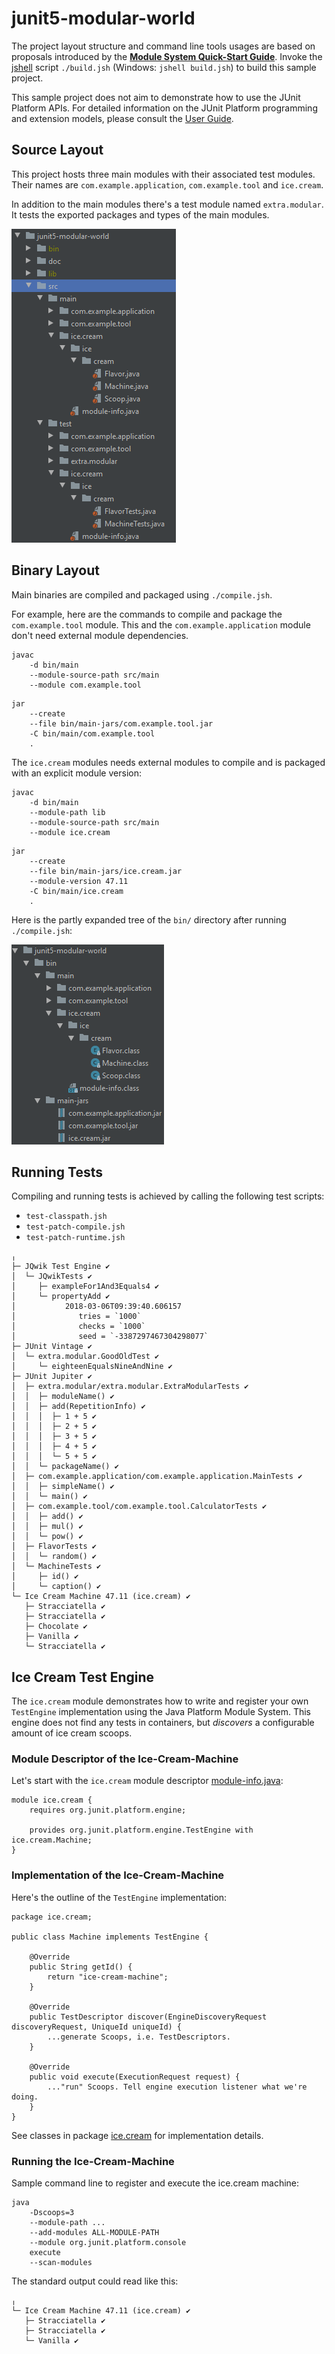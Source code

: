 # junit5-modular-world

The project layout structure and command line tools usages are based on proposals
introduced by the [**Module System Quick-Start Guide**](http://openjdk.java.net/projects/jigsaw/quick-start).
Invoke the [jshell](https://docs.oracle.com/javase/9/tools/jshell.htm) script
`./build.jsh` (Windows: `jshell build.jsh`) to build this sample project.

This sample project does not aim to demonstrate how to use the JUnit Platform APIs.
For detailed  information on the JUnit Platform programming and extension models,
please consult the [User Guide](http://junit.org/junit5/docs/current/user-guide/).

## Source Layout

This project hosts three main modules with their associated test modules.
Their names are `com.example.application`, `com.example.tool` and `ice.cream`.

In addition to the main modules there's a test module named `extra.modular`.
It tests the exported packages and types of the main modules.

![junit5-modular-world/src](doc/screenshot-src.png)


## Binary Layout

Main binaries are compiled and packaged using `./compile.jsh`.

For example, here are the commands to compile and package the `com.example.tool` module.
This and the `com.example.application` module don't need external module dependencies.
```
javac
    -d bin/main
    --module-source-path src/main
    --module com.example.tool
```
```
jar
    --create
    --file bin/main-jars/com.example.tool.jar
    -C bin/main/com.example.tool
    .
```

The `ice.cream` modules needs external modules to compile and is packaged with an explicit module version:
```
javac
    -d bin/main
    --module-path lib
    --module-source-path src/main
    --module ice.cream
```
```
jar
    --create
    --file bin/main-jars/ice.cream.jar
    --module-version 47.11
    -C bin/main/ice.cream
    .
```

Here is the partly expanded tree of the `bin/` directory after running `./compile.jsh`:

![junit5-modular-world/bin](doc/screenshot-bin.png)


## Running Tests

Compiling and running tests is achieved by calling the following test scripts: 

- `test-classpath.jsh`
- `test-patch-compile.jsh`
- `test-patch-runtime.jsh`

```
╷
├─ JQwik Test Engine ✔
│  └─ JQwikTests ✔
│     ├─ exampleFor1And3Equals4 ✔
│     └─ propertyAdd ✔
│           2018-03-06T09:39:40.606157
│              tries = `1000`
│              checks = `1000`
│              seed = `-3387297467304298077`
├─ JUnit Vintage ✔
│  └─ extra.modular.GoodOldTest ✔
│     └─ eighteenEqualsNineAndNine ✔
├─ JUnit Jupiter ✔
│  ├─ extra.modular/extra.modular.ExtraModularTests ✔
│  │  ├─ moduleName() ✔
│  │  ├─ add(RepetitionInfo) ✔
│  │  │  ├─ 1 + 5 ✔
│  │  │  ├─ 2 + 5 ✔
│  │  │  ├─ 3 + 5 ✔
│  │  │  ├─ 4 + 5 ✔
│  │  │  └─ 5 + 5 ✔
│  │  └─ packageName() ✔
│  ├─ com.example.application/com.example.application.MainTests ✔
│  │  ├─ simpleName() ✔
│  │  └─ main() ✔
│  ├─ com.example.tool/com.example.tool.CalculatorTests ✔
│  │  ├─ add() ✔
│  │  ├─ mul() ✔
│  │  └─ pow() ✔
│  ├─ FlavorTests ✔
│  │  └─ random() ✔
│  └─ MachineTests ✔
│     ├─ id() ✔
│     └─ caption() ✔
└─ Ice Cream Machine 47.11 (ice.cream) ✔
   ├─ Stracciatella ✔
   ├─ Stracciatella ✔
   ├─ Chocolate ✔
   ├─ Vanilla ✔
   └─ Stracciatella ✔
```

## Ice Cream Test Engine

The `ice.cream` module demonstrates how to write and register your own `TestEngine`
implementation using the Java Platform Module System.
This engine does not find any tests in containers, but _discovers_ a configurable
amount of ice cream scoops.

### Module Descriptor of the Ice-Cream-Machine

Let's start with the `ice.cream` module descriptor [module-info.java](src/main/ice.cream/module-info.java):

```
module ice.cream {
	requires org.junit.platform.engine;

	provides org.junit.platform.engine.TestEngine with ice.cream.Machine;
}
```

### Implementation of the Ice-Cream-Machine

Here's the outline of the `TestEngine` implementation:

```
package ice.cream;

public class Machine implements TestEngine {

	@Override
	public String getId() {
		return "ice-cream-machine";
	}

	@Override
	public TestDescriptor discover(EngineDiscoveryRequest discoveryRequest, UniqueId uniqueId) {
		...generate Scoops, i.e. TestDescriptors.
	}

	@Override
	public void execute(ExecutionRequest request) {
		..."run" Scoops. Tell engine execution listener what we're doing.
	}
}
```

See classes in package [ice.cream](src/main/ice.cream/ice/cream) for implementation details.

### Running the Ice-Cream-Machine

Sample command line to register and execute the ice.cream machine:

```
java
	-Dscoops=3
	--module-path ...
	--add-modules ALL-MODULE-PATH
	--module org.junit.platform.console
    execute
	--scan-modules
```

The standard output could read like this:
```
╷
└─ Ice Cream Machine 47.11 (ice.cream) ✔
   ├─ Stracciatella ✔
   ├─ Stracciatella ✔
   └─ Vanilla ✔
```
